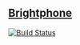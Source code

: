 ## [Brightphone](https://brightphone.github.io/blogs)
[![Build Status](https://travis-ci.org/brightphone/blogs.svg?branch=master)](https://travis-ci.org/brightphone/blogs)


